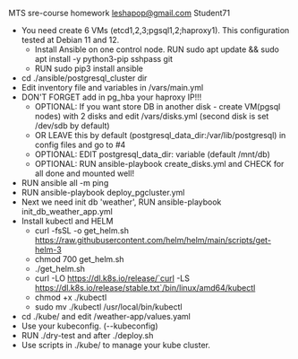 MTS sre-course homework leshapop@gmail.com
Student71

- You need create 6 VMs (etcd1,2,3;pgsql1,2;haproxy1). This configuration tested at Debian 11 and 12.
   - Install Ansible on one control node. RUN sudo apt update && sudo apt install -y python3-pip sshpass git
   - RUN sudo pip3 install ansible
- cd ./ansible/postgresql_cluster dir
- Edit inventory file and variables in /vars/main.yml
- DON'T FORGET add in pg_hba your haproxy IP!!!
  - OPTIONAL: If you want store DB in another disk - create VM(pgsql nodes) with 2 disks and edit /vars/disks.yml (second disk is set /dev/sdb by default) 
  - OR LEAVE this by default (postgresql_data_dir:/var/lib/postgresql) in config files and go to #4
  - OPTIONAL: EDIT postgresql_data_dir: variable (default /mnt/db)
  - OPTIONAL: RUN ansible-playbook create_disks.yml and CHECK for all done and mounted well!
- RUN ansible all -m ping
- RUN ansible-playbook deploy_pgcluster.yml
- Next we need init db 'weather', RUN ansible-playbook init_db_weather_app.yml
- Install kubectl and HELM
  - curl -fsSL -o get_helm.sh https://raw.githubusercontent.com/helm/helm/main/scripts/get-helm-3
  - chmod 700 get_helm.sh
  - ./get_helm.sh
  - curl -LO https://dl.k8s.io/release/`curl -LS https://dl.k8s.io/release/stable.txt`/bin/linux/amd64/kubectl
  - chmod +x ./kubectl
  - sudo mv ./kubectl /usr/local/bin/kubectl
- cd ./kube/ and edit /weather-app/values.yaml
- Use your kubeconfig. (--kubeconfig)
- RUN ./dry-test and after ./deploy.sh
- Use scripts in ./kube/ to manage your kube cluster.
